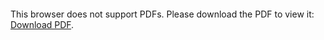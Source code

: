 <object data="christ-in-song/CIS1908pdfs/211.pdf" type="application/pdf" width="100%" height="1024px">
    <embed src="christ-in-song/CIS1908pdfs/211.pdf">
        <p>This browser does not support PDFs. Please download the PDF to view it: <a href="christ-in-song/CIS1908pdfs/211.pdf">Download PDF</a>.</p>
    </embed>
</object>
